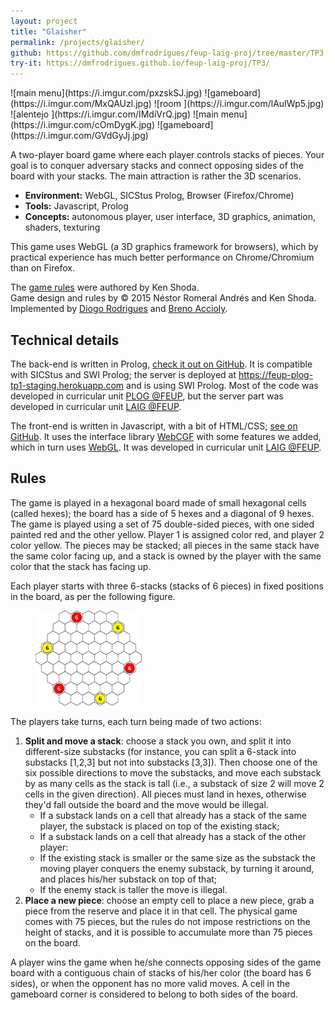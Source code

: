 ```yaml
---
layout: project
title: "Glaisher"
permalink: /projects/glaisher/
github: https://github.com/dmfrodrigues/feup-laig-proj/tree/master/TP3
try-it: https://dmfrodrigues.github.io/feup-laig-proj/TP3/
---
```


<div class="scroll" markdown="1">
![main menu](https://i.imgur.com/pxzskSJ.jpg)
![gameboard](https://i.imgur.com/MxQAUzl.jpg)
![room     ](https://i.imgur.com/lAuIWp5.jpg)
![alentejo ](https://i.imgur.com/IMdiVrQ.jpg)
![main menu](https://i.imgur.com/cOmDygK.jpg)
![gameboard](https://i.imgur.com/GVdGyJj.jpg)
</div>

A two-player board game where each player controls stacks of pieces.
Your goal is to conquer adversary stacks and connect opposing sides of the board with your stacks.
The main attraction is rather the 3D scenarios.

- **Environment:** WebGL, SICStus Prolog, Browser (Firefox/Chrome)
- **Tools:** Javascript, Prolog
- **Concepts:** autonomous player, user interface, 3D graphics, animation, shaders, texturing

This game uses WebGL (a 3D graphics framework for browsers), which by practical experience has much better performance on Chrome/Chromium than on Firefox.

The [game rules](https://nestorgames.com/rulebooks/GLAISHER_EN.pdf) were authored by Ken Shoda.  
Game design and rules by © 2015 Néstor Romeral Andrés and Ken Shoda.   
Implemented by [Diogo Rodrigues](https://github.com/dmfrodrigues) and [Breno Accioly](https://github.com/BrenoAccioly).  

## Technical details

The back-end is written in Prolog, [check it out on GitHub](https://github.com/dmfrodrigues/feup-plog-tp1). It is compatible with SICStus and SWI Prolog; the server is deployed at <https://feup-plog-tp1-staging.herokuapp.com> and is using SWI Prolog. Most of the code was developed in curricular unit [PLOG @FEUP](https://sigarra.up.pt/feup/en/ucurr_geral.ficha_uc_view?pv_ocorrencia_id=459482), but the server part was developed in curricular unit [LAIG @FEUP](https://sigarra.up.pt/feup/en/ucurr_geral.ficha_uc_view?pv_ocorrencia_id=459484).

The front-end is written in Javascript, with a bit of HTML/CSS; [see on GitHub](https://github.com/dmfrodrigues/feup-laig-proj/tree/master/TP3). It uses the interface library [WebCGF](https://paginas.fe.up.pt/~ruirodrig/pub/sw/webcgf/docs/) with some features we added, which in turn uses [WebGL](https://www.khronos.org/webgl/wiki/Main_Page). It was developed in curricular unit [LAIG @FEUP](https://sigarra.up.pt/feup/en/ucurr_geral.ficha_uc_view?pv_ocorrencia_id=459484).

## Rules

The game is played in a hexagonal board made of small hexagonal cells (called hexes); the board has a side of 5 hexes and a diagonal of 9 hexes.
The game is played using a set of 75 double-sided pieces, with one sided painted red and the other yellow. Player 1 is assigned color red, and player 2 color yellow.
The pieces may be stacked; all pieces in the same stack have the same color facing up, and a stack is owned by the player with the same color that the stack has facing up.

Each player starts with three 6-stacks (stacks of 6 pieces) in fixed positions in the board, as per the following figure.
<figure>
    <img alt="glaisher-start-board" src="https://raw.githubusercontent.com/dmfrodrigues/feup-plog-tp1/master/img/preparation.svg" style="width: 40%;"/>
</figure>

The players take turns, each turn being made of two actions:
1. **Split and move a stack**: choose a stack you own, and split it into different-size substacks (for instance, you can split a 6-stack into substacks [1,2,3] but not into substacks [3,3]). Then choose one of the six possible directions to move the substacks, and move each substack by as many cells as the stack is tall (i.e., a substack of size 2 will move 2 cells in the given direction). All pieces must land in hexes, otherwise they'd fall outside the board and the move would be illegal.
    - If a substack lands on a cell that already has a stack of the same player, the substack is placed on top of the existing stack;
    - If a substack lands on a cell that already has a stack of the other player:
    - If the existing stack is smaller or the same size as the substack the moving player conquers the enemy substack, by turning it around, and places his/her substack on top of that;
    - If the enemy stack is taller the move is illegal.
2. **Place a new piece**: choose an empty cell to place a new piece, grab a piece from the reserve and place it in that cell. The physical game comes with 75 pieces, but the rules do not impose restrictions on the height of stacks, and it is possible to accumulate more than 75 pieces on the board.

A player wins the game when he/she connects opposing sides of the game board with a contiguous chain of stacks of his/her color (the board has 6 sides), or when the opponent has no more valid moves. A cell in the gameboard corner is considered to belong to both sides of the board.
